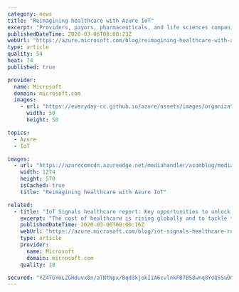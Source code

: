 ```yaml
---
category: news
title: "Reimagining healthcare with Azure IoT"
excerpt: "Providers, payors, pharmaceuticals, and life sciences companies are leading the next wave of healthcare innovation by utilizing connected devices. From continuous patient monitoring, to optimizing operations for manufacturers and cold-chain supply tracking for the pharmaceutical industry, the healthcare"
publishedDateTime: 2020-03-06T08:00:23Z
webUrl: "https://azure.microsoft.com/blog/reimagining-healthcare-with-azure-iot/"
type: article
quality: 54
heat: 74
published: true

provider:
  name: Microsoft
  domain: microsoft.com
  images:
    - url: "https://everyday-cc.github.io/azure/assets/images/organizations/microsoft.com-50x50.jpg"
      width: 50
      height: 50

topics:
  - Azure
  - IoT

images:
  - url: "https://azurecomcdn.azureedge.net/mediahandler/acomblog/media/Default/blog/aec751a2-7f3f-475b-b708-49ecfa808c09.png"
    width: 1274
    height: 570
    isCached: true
    title: "Reimagining healthcare with Azure IoT"

related:
  - title: "IoT Signals healthcare report: Key opportunities to unlock IoT’s promise"
    excerpt: "The cost of healthcare is rising globally and to tackle this, medical providers, from hospitals to your local doctor’s office, are looking to IoT to streamline processes and minimize costs. Few industries stand to gain more from emerging technology. And in few industries the stakes are higher because,"
    publishedDateTime: 2020-03-06T08:00:16Z
    webUrl: "https://azure.microsoft.com/blog/iot-signals-healthcare-report-key-opportunities-to-unlock-iots-promise/"
    type: article
    provider:
      name: Microsoft
      domain: microsoft.com
    quality: 18

secured: "YZ4TGYULZGHduvx8n/aTNtNpx/Bqd3kjokIiA6cvlnkFB7BS8wnq8YoQ5SuDmXqqZBJNSwjXTSShVRpxycWgUFeZdxzaR5+mDnNdQhdCKAZwS3i782x5Qs5fiGDU3EwI+VUgwuXhiOXUGV/3uaHuUitURujV7ByGhWVvfn6OOwASRV1NORcGZA10wZvzOhxf6JsCtu4JjwLW24XNBr1vqaISPbxhC+ybykthtUBQbtIV+TLHqymuo+CBEMKgsTpyr6Em3XELv9/FJyXIKQhyLGpcGbpZ0CUnHjs8Mi80bO2jZBjeMiWyFSbDSj/zwJTPfRXlYiDtFQQfYxZl6hpzoA==;U7YLBCMRE1WrbVg+WWmuIg=="
---
```


